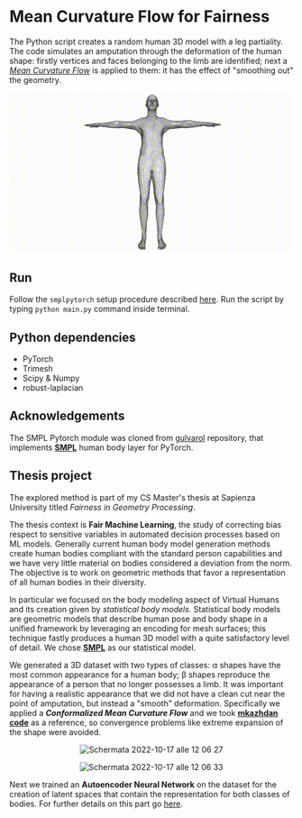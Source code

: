 # Mean Curvature Flow for Fairness

The Python script creates a random human 3D model with a leg partiality.
The code simulates an amputation through the deformation of the human shape: firstly vertices and faces belonging to the limb are identified; next a [<i>Mean Curvature Flow</i>](https://en.wikipedia.org/wiki/Mean_curvature_flow) is applied to them: it has the effect of "smoothing out" the geometry.

![](https://github.com/luismautone/MCF-FairnessGeometryProcessing/blob/main/images/mcf.gif)

## Run

Follow the ```smplpytorch``` setup procedure described [here](https://github.com/gulvarol/smplpytorch).
Run the script by typing ```python main.py``` command inside terminal.

## Python dependencies

<ul>
  <li>PyTorch</li>
  <li>Trimesh</li>
  <li>Scipy & Numpy</li>
  <li>robust-laplacian</li>
</ul>

## Acknowledgements

The SMPL Pytorch module was cloned from [gulvarol](https://github.com/gulvarol/smplpytorch) repository, that implements [<b>SMPL</b>](https://smpl.is.tue.mpg.de) human body layer for PyTorch.


## Thesis project

The explored method is part of my CS Master's thesis at Sapienza University titled <i>Fairness in Geometry Processing</i>.

The thesis context is <b>Fair Machine Learning</b>, the study of correcting bias respect to sensitive variables in automated decision processes based on ML models.
Generally current human body model generation methods create human bodies compliant with the standard person capabilities and we have very little material on bodies considered a deviation from the norm. The objective is to work on geometric methods that favor a representation of all human bodies in their diversity.

In particular we focused on the body modeling aspect of Virtual Humans and its creation given by <i>statistical body models</i>. Statistical body models are geometric models that describe human pose and body shape in a unified framework by leveraging an encoding for mesh surfaces; this technique fastly produces a human 3D model with a quite satisfactory level of detail. 
We chose [<b>SMPL</b>](https://smpl.is.tue.mpg.de) as our statistical model.

We generated a 3D dataset with two types of classes: α shapes have the most common appearance for a human body; β shapes reproduce the appearance of a person that no longer possesses a limb. It was important for having a realistic appearance that we did not have a clean cut near the point of amputation, but instead a "smooth" deformation.
Specifically we applied a <b><i>Conformalized Mean Curvature Flow</i></b> and we took [<b>mkazhdan code</b>](https://github.com/mkazhdan/ConformalizedMCF) as a reference, so convergence problems like extreme expansion of the shape were avoided.

<p align="center"><img width="1141" alt="Schermata 2022-10-17 alle 12 06 27" src="https://user-images.githubusercontent.com/34343511/196150981-12eeeb9d-7508-406e-a1d1-67a85d75d3ab.png"></p>
<p align="center"><img width="1283" alt="Schermata 2022-10-17 alle 12 06 33" src="https://user-images.githubusercontent.com/34343511/196151017-009fda55-5920-480d-8680-ce8027895ecc.png"></p>

Next we trained an <b>Autoencoder Neural Network</b> on the dataset for the creation of latent spaces that contain the representation for both classes of bodies. For further details on this part go [here](https://github.com/luismautone/autoencoder-fairness).
